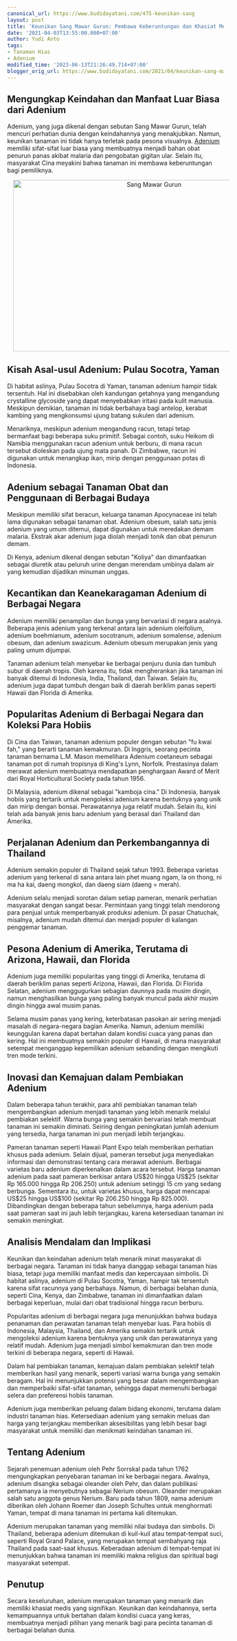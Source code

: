 ```yaml
---
canonical_url: https://www.budidayatani.com/475-keunikan-sang
layout: post
title: 'Keunikan Sang Mawar Gurun: Pembawa Keberuntungan dan Khasiat Medisnya'
date: '2021-04-03T13:55:00.000+07:00'
author: Yudi Anto
tags:
- Tanaman Hias
- Adenium
modified_time: '2023-06-13T21:26:49.714+07:00'
blogger_orig_url: https://www.budidayatani.com/2021/04/keunikan-sang-mawar-gurun-pembawa.html
---
```


<h2>Mengungkap Keindahan dan Manfaat Luar Biasa dari Adenium</h2><p>Adenium, yang juga dikenal dengan sebutan Sang Mawar Gurun, telah mencuri perhatian dunia dengan keindahannya yang menakjubkan. Namun, keunikan tanaman ini tidak hanya terletak pada pesona visualnya. <a href="https://www.budidayatani.com/search/label/Adenium">Adenium</a> memiliki sifat-sifat luar biasa yang membuatnya menjadi bahan obat penurun panas akibat malaria dan pengobatan gigitan ular. Selain itu, masyarakat Cina meyakini bahwa tanaman ini membawa keberuntungan bagi pemiliknya.</p><div class="separator" style="clear: both; text-align: center;"><a href="https://blogger.googleusercontent.com/img/b/R29vZ2xl/AVvXsEjf4U6-fY3kfmQVKdwv6oKAeJ2JXOsxoy0svmPC1LkQKmD2PHVpfjb6VmtiphsuUOMNizWo1YO9CHW2vaNbPcFFYyB0PgQ2Qi4pQKwEeJFTJnAUVPacXNtq2AxAV-0bKzfeDeQL-_cHynl-j5-lLRpvwiN_PSD_d4MLf0_SDEi8qw0Jgs5UXWFc5gLlHA/s1927/httpswww.budidayatani.comsearchlabelAdenium.jpg" imageanchor="1" style="margin-left: 1em; margin-right: 1em;"><img alt="Sang Mawar Gurun" border="0" data-original-height="1200" data-original-width="1927" height="398" src="https://blogger.googleusercontent.com/img/b/R29vZ2xl/AVvXsEjf4U6-fY3kfmQVKdwv6oKAeJ2JXOsxoy0svmPC1LkQKmD2PHVpfjb6VmtiphsuUOMNizWo1YO9CHW2vaNbPcFFYyB0PgQ2Qi4pQKwEeJFTJnAUVPacXNtq2AxAV-0bKzfeDeQL-_cHynl-j5-lLRpvwiN_PSD_d4MLf0_SDEi8qw0Jgs5UXWFc5gLlHA/w640-h398/httpswww.budidayatani.comsearchlabelAdenium.jpg" width="640" /></a></div><h2>Kisah Asal-usul Adenium: Pulau Socotra, Yaman</h2><p>Di habitat aslinya, Pulau Socotra di Yaman, tanaman adenium hampir tidak tersentuh. Hal ini disebabkan oleh kandungan getahnya yang mengandung crystalline glycoside yang dapat menyebabkan iritasi pada kulit manusia. Meskipun demikian, tanaman ini tidak berbahaya bagi antelop, kerabat kambing yang mengkonsumsi ujung batang sukulen dari adenium.</p><p>Menariknya, meskipun adenium mengandung racun, tetapi tetap bermanfaat bagi beberapa suku primitif. Sebagai contoh, suku Heikom di Namibia menggunakan racun adenium untuk berburu, di mana racun tersebut dioleskan pada ujung mata panah. Di Zimbabwe, racun ini digunakan untuk menangkap ikan, mirip dengan penggunaan potas di Indonesia.</p><h2>Adenium sebagai Tanaman Obat dan Penggunaan di Berbagai Budaya</h2><p>Meskipun memiliki sifat beracun, keluarga tanaman Apocynaceae ini telah lama digunakan sebagai tanaman obat. Adenium obesum, salah satu jenis adenium yang umum ditemui, dapat digunakan untuk meredakan demam malaria. Ekstrak akar adenium juga diolah menjadi tonik dan obat penurun demam.</p><p>Di Kenya, adenium dikenal dengan sebutan "Koliya" dan dimanfaatkan sebagai diuretik atau peluruh urine dengan merendam umbinya dalam air yang kemudian dijadikan minuman unggas.</p><h2>Kecantikan dan Keanekaragaman Adenium di Berbagai Negara</h2><p>Adenium memiliki penampilan dan bunga yang bervariasi di negara asalnya. Beberapa jenis adenium yang terkenal antara lain adenium oleifolium, adenium boehmianum, adenium socotranum, adenium somalense, adenium obesum, dan adenium swazicum. Adenium obesum merupakan jenis yang paling umum dijumpai.</p><p>Tanaman adenium telah menyebar ke berbagai penjuru dunia dan tumbuh subur di daerah tropis. Oleh karena itu, tidak mengherankan jika tanaman ini banyak ditemui di Indonesia, India, Thailand, dan Taiwan. Selain itu, adenium juga dapat tumbuh dengan baik di daerah beriklim panas seperti Hawaii dan Florida di Amerika.</p><h2>Popularitas Adenium di Berbagai Negara dan Koleksi Para Hobiis</h2><p>Di Cina dan Taiwan, tanaman adenium populer dengan sebutan "fu kwai fah," yang berarti tanaman kemakmuran. Di Inggris, seorang pecinta tanaman bernama L.M. Mason memelihara Adenium coetaneum sebagai tanaman pot di rumah tropisnya di King's Lynn, Norfolk. Prestasinya dalam merawat adenium membuatnya mendapatkan penghargaan Award of Merit dari Royal Horticultural Society pada tahun 1956.</p><p>Di Malaysia, adenium dikenal sebagai "kamboja cina." Di Indonesia, banyak hobiis yang tertarik untuk mengoleksi adenium karena bentuknya yang unik dan mirip dengan bonsai. Perawatannya juga relatif mudah. Selain itu, kini telah ada banyak jenis baru adenium yang berasal dari Thailand dan Amerika.</p><h2>Perjalanan Adenium dan Perkembangannya di Thailand</h2><p>Adenium semakin populer di Thailand sejak tahun 1993. Beberapa varietas adenium yang terkenal di sana antara lain phet muang ngam, la on thong, ni ma ha kai, daeng mongkol, dan daeng siam (daeng = merah).</p><p>Adenium selalu menjadi sorotan dalam setiap pameran, menarik perhatian masyarakat dengan sangat besar. Permintaan yang tinggi telah mendorong para penjual untuk memperbanyak produksi adenium. Di pasar Chatuchak, misalnya, adenium mudah ditemui dan menjadi populer di kalangan penggemar tanaman.</p><h2>Pesona Adenium di Amerika, Terutama di Arizona, Hawaii, dan Florida</h2><p>Adenium juga memiliki popularitas yang tinggi di Amerika, terutama di daerah beriklim panas seperti Arizona, Hawaii, dan Florida. Di Florida Selatan, adenium menggugurkan sebagian daunnya pada musim dingin, namun menghasilkan bunga yang paling banyak muncul pada akhir musim dingin hingga awal musim panas.</p><p>Selama musim panas yang kering, keterbatasan pasokan air sering menjadi masalah di negara-negara bagian Amerika. Namun, adenium memiliki keunggulan karena dapat bertahan dalam kondisi cuaca yang panas dan kering. Hal ini membuatnya semakin populer di Hawaii, di mana masyarakat setempat menganggap kepemilikan adenium sebanding dengan mengikuti tren mode terkini.</p><h2>Inovasi dan Kemajuan dalam Pembiakan Adenium</h2><p>Dalam beberapa tahun terakhir, para ahli pembiakan tanaman telah mengembangkan adenium menjadi tanaman yang lebih menarik melalui pembiakan selektif. Warna bunga yang semakin bervariasi telah membuat tanaman ini semakin diminati. Seiring dengan peningkatan jumlah adenium yang tersedia, harga tanaman ini pun menjadi lebih terjangkau.</p><p>Pameran tanaman seperti Hawaii Plant Expo telah memberikan perhatian khusus pada adenium. Selain dijual, pameran tersebut juga menyediakan informasi dan demonstrasi tentang cara merawat adenium. Berbagai varietas baru adenium diperkenalkan dalam acara tersebut. Harga tanaman adenium pada saat pameran berkisar antara US$20 hingga US$25 (sekitar Rp 165.000 hingga Rp 206.250) untuk adenium setinggi 15 cm yang sedang berbunga. Sementara itu, untuk varietas khusus, harga dapat mencapai US$25 hingga US$100 (sekitar Rp 206.250 hingga Rp 825.000). Dibandingkan dengan beberapa tahun sebelumnya, harga adenium pada saat pameran saat ini jauh lebih terjangkau, karena ketersediaan tanaman ini semakin meningkat.</p><h2>Analisis Mendalam dan Implikasi</h2><p>Keunikan dan keindahan adenium telah menarik minat masyarakat di berbagai negara. Tanaman ini tidak hanya dianggap sebagai tanaman hias biasa, tetapi juga memiliki manfaat medis dan kepercayaan simbolis. Di habitat aslinya, adenium di Pulau Socotra, Yaman, hampir tak tersentuh karena sifat racunnya yang berbahaya. Namun, di berbagai belahan dunia, seperti Cina, Kenya, dan Zimbabwe, tanaman ini dimanfaatkan dalam berbagai keperluan, mulai dari obat tradisional hingga racun berburu.</p><p>Popularitas adenium di berbagai negara juga menunjukkan bahwa budaya penanaman dan perawatan tanaman telah menyebar luas. Para hobiis di Indonesia, Malaysia, Thailand, dan Amerika semakin tertarik untuk mengoleksi adenium karena bentuknya yang unik dan perawatannya yang relatif mudah. Adenium juga menjadi simbol kemakmuran dan tren mode terkini di beberapa negara, seperti di Hawaii.</p><p>Dalam hal pembiakan tanaman, kemajuan dalam pembiakan selektif telah memberikan hasil yang menarik, seperti variasi warna bunga yang semakin beragam. Hal ini menunjukkan potensi yang besar dalam mengembangkan dan memperbaiki sifat-sifat tanaman, sehingga dapat memenuhi berbagai selera dan preferensi hobiis tanaman.</p><p>Adenium juga memberikan peluang dalam bidang ekonomi, terutama dalam industri tanaman hias. Ketersediaan adenium yang semakin meluas dan harga yang terjangkau memberikan aksesibilitas yang lebih besar bagi masyarakat untuk memiliki dan menikmati keindahan tanaman ini.</p><h2>Tentang Adenium</h2><p>Sejarah penemuan adenium oleh Pehr Sorrskal pada tahun 1762 mengungkapkan penyebaran tanaman ini ke berbagai negara. Awalnya, adenium disangka sebagai oleander oleh Pehr, dan dalam publikasi pertamanya ia menyebutnya sebagai Nerium obesum. Oleander merupakan salah satu anggota genus Nerium. Baru pada tahun 1809, nama adenium diberikan oleh Johann Roemer dan Joseph Schultes untuk menghormati Yaman, tempat di mana tanaman ini pertama kali ditemukan.</p><p>Adenium merupakan tanaman yang memiliki nilai budaya dan simbolis. Di Thailand, beberapa adenium ditemukan di kuil-kuil atau tempat-tempat suci, seperti Royal Grand Palace, yang merupakan tempat sembahyang raja Thailand pada saat-saat khusus. Keberadaan adenium di tempat-tempat ini menunjukkan bahwa tanaman ini memiliki makna religius dan spiritual bagi masyarakat setempat.</p><h2>Penutup</h2><p>Secara keseluruhan, adenium merupakan tanaman yang menarik dan memiliki khasiat medis yang signifikan. Keunikan dan keindahannya, serta kemampuannya untuk bertahan dalam kondisi cuaca yang keras, membuatnya menjadi pilihan yang menarik bagi para pecinta tanaman di berbagai belahan dunia.</p>